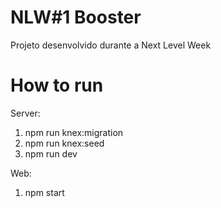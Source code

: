 # NLW#1 Booster

Projeto desenvolvido durante a Next Level Week

# How to run

Server:
1. npm run knex:migration
2. npm run knex:seed
3. npm run dev

Web:
1. npm start

